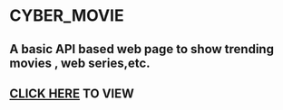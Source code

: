 # CYBER_MOVIE
## A basic API based web page to show trending movies , web series,etc.
## [CLICK HERE](https://vivek286.github.io/CYBER_MOVIE/) TO VIEW
